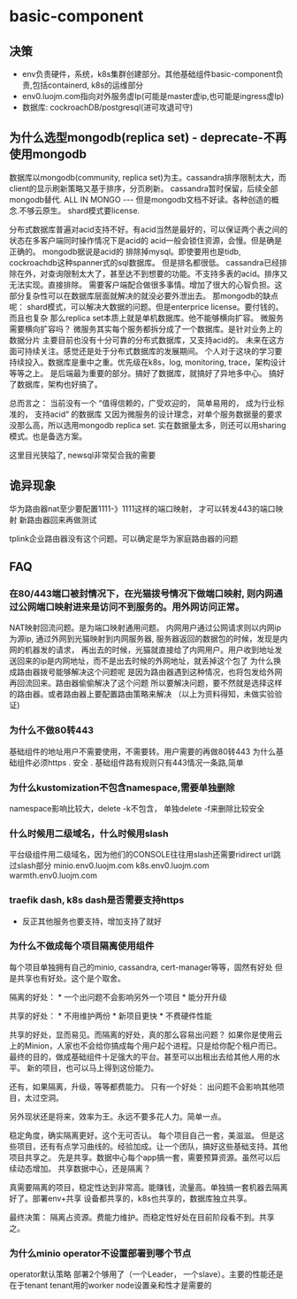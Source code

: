 # basic-component

## 决策

* env负责硬件，系统，k8s集群创建部分。其他基础组件basic-component负责,包括containerd, k8s的运维部分
* env0.luojm.com指向对外服务虚Ip(可能是master虚ip,也可能是ingress虚Ip)
* 数据库: cockroachDB/postgresql(进可攻退可守)

## 为什么选型mongodb(replica set) - deprecate-不再使用mongodb
数据库以mongodb(community, replica set)为主。cassandra排序限制太大，而client的显示刷新策略又基于排序，分页刷新。
  cassandra暂时保留，后续全部mongodb替代. ALL IN MONGO --- 但是mongodb文档不好读。各种创造的概念.不够云原生。
  shard模式要license.

分布式数据库普遍对acid支持不好。有acid当然是最好的，可以保证两个表之间的状态在多客户端同时操作情况下是acid的
acid一般会锁住资源，会慢。但是确是正确的。
mongodb据说是acid的
排除掉mysql。即使要用也是tidb, cockroachdb这种spanner式的sql数据库。
但是排名都很低。
cassandra已经排除在外，对查询限制太大了，甚至达不到想要的功能。不支持多表的acid。排序又无法实现。直接排除。
需要客户端配合做很多事情。增加了很大的心智负担。这部分复杂性可以在数据库层面就解决的就没必要外泄出去。
那mongodb的缺点呢： 
shard模式，可以解决大数据的问题。但是enterprice license。要付钱的。而且也复杂
那么replica set本质上就是单机数据库。他不能够横向扩容。
微服务需要横向扩容吗？ 
微服务其实每个服务都拆分成了一个数据库。是针对业务上的数据分片
主要目前也没有十分可靠的分布式数据库，又支持acid的。
未来在这方面可持续关注。感觉还是处于分布式数据库的发展期间。
个人对于这块的学习要持续投入。数据库是重中之重。优先级在k8s，log, monitoring, trace，架构设计等等之上。
是后端最为重要的部分。搞好了数据库，就搞好了异地多中心。
搞好了数据库，架构也好搞了。

总而言之： 当前没有一个 “值得信赖的，广受欢迎的， 简单易用的， 成为行业标准的， 支持acid“ 的数据库
又因为微服务的设计理念，对单个服务数据量的要求没那么高，所以选用mongodb replica set.
实在数据量太多，则还可以用sharing模式。也是备选方案。

这里目光狭隘了, newsql非常契合我的需要

## 诡异现象

 华为路由器nat至少要配置1111-》1111这样的端口映射，
 才可以转发443的端口映射
 新路由器回来再做测试

 tplink企业路由器没有这个问题。可以确定是华为家庭路由器的问题


## FAQ

### 在80/443端口被封情况下，在光猫拨号情况下做端口映射, 则内网通过公网端口映射进来是访问不到服务的。用外网访问正常。

NAT映射回流问题。是为端口映射通用问题。
内网用户通过公网请求则以内网ip为源ip, 通过外网到光猫映射到内网服务器, 服务器返回的数据包的时候，发现是内网的机器发的请求，
再出去的时候，光猫就直接给了内网用户。用户收到地址发送回来的ip是内网地址，而不是出去时候的外网地址，就丢掉这个包了
为什么换成路由器拨号能够解决这个问题呢
是因为路由器遇到这种情况，也将包发给外网再回流回来。路由器偷偷解决了这个问题
所以要解决问题，要不然就是选择这样的路由器。或者路由器上要配置路由策略来解决
（以上为资料得知，未做实验验证)

### 为什么不做80转443

基础组件的地址用户不需要使用，不需要转。用户需要的再做80转443
为什么基础组件必须https
. 安全
. 基础组件路有规则只有443情况一条路,简单

### 为什么kustomization不包含namespace,需要单独删除

namespace影响比较大，delete -k不包含， 单独delete -f来删除比较安全

### 什么时候用二级域名，什么时候用slash

平台级组件用二级域名，因为他们的CONSOLE往往用slash还需要ridirect url跳过slash部分
minio.env0.luojm.com
k8s.env0.luojm.com
warmth.env0.luojm.com

### traefik dash, k8s dash是否需要支持https

* 反正其他服务也要支持，增加支持了就好

### 为什么不做成每个项目隔离使用组件

每个项目单独拥有自己的minio, cassandra, cert-manager等等，固然有好处
但是共享也有好处。这个是个取舍。

隔离的好处： 
	* 一个出问题不会影响另外一个项目
	* 能分开升级
  
共享的好处： 
	* 不用维护两份
	* 新项目更快
	* 不费硬件性能

共享的好处，显而易见。而隔离的好处，真的那么容易出问题？
如果你是使用云上的Minion，人家也不会给你搞成每个用户起个进程。只是给你配个租户而已。
最终的目的，做成基础组件十足强大的平台。甚至可以出租出去给其他人用的水平。
新的项目，也可以马上得到这份能力。

还有，如果隔离，升级，等等都费能力。
只有一个好处： 出问题不会影响其他项目，太过空洞。

另外现状还是将来，效率为王。永远不要多花人力。简单一点。

稳定角度，确实隔离更好。这个无可否认。
每个项目自己一套，美滋滋。
但是这些项目，还有有点学习曲线的。经验加成。让一个团队，搞好这些基础支持。其他项目共享之。
先是共享。数据中心每个app搞一套，需要预算资源。虽然可以后续动态增加。
共享数据中心，还是隔离？

真需要隔离的项目，稳定性达到非常高。能赚钱，流量高。单独搞一套机器去隔离好了。部署env+共享
设备都共享的，k8s也共享的，数据库独立共享。

最终决策： 隔离占资源。费能力维护。而稳定性好处在目前阶段看不到。共享之。

### 为什么minio operator不设置部署到哪个节点

operator默认策略 部署2个够用了（一个Leader， 一个slave）。主要的性能还是在于tenant
tenant用的worker node设置亲和性才是需要的